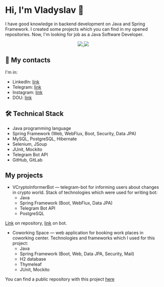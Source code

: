 # Hi, I'm Vladyslav 👋
I have good knowledge in backend development on Java and Spring Framework. I created some projects which you can find in my opened repositories. Now, I'm looking for job as a Java Software Developer.
<p align = 'center'>
 <a href="https://www.codewars.com/users/vpoltavets02">
  <img src="https://github.r2v.ch/codewars?user=vpoltavets02">
 </a>
 <a href="https://leetcode.com/vpoltavets02">
  <img src="https://leetcode-stats-six.vercel.app/?username=vpoltavets02&theme=dark">
 </a>
 </p>

## 📱 My contacts
I'm in:
* LinkedIn: <a href="https://dou.ua/users/vladyslav-poltavets/">link</a>
* Telegram: <a href="https://t.me/vpoltavets02">link</a>
* Instagram: <a href="https://www.instagram.com/vpoltavets02/">link</a>
* DOU: <a href="https://dou.ua/users/vladyslav-poltavets">link</a>

## 🛠 Technical Stack
* Java programming language
* Spring Framework (Web, WebFlux, Boot, Security, Data JPA)
* MySQL, PostgreSQL, Hibernate
* Selenium, JSoup
* JUnit, Mockito
* Telegram Bot API
* GitHub, GitLab

## My projects
* VCryptoInformerBot — telegram-bot for informing users about changes in crypto world. Stack of technologies which were used for writing bot:
    * Java
    * Spring Framework (Boot, WebFlux, Data JPA)
    * Telegram Bot API
    * PostgreSQL
 
[Link](https://github.com/vpoltavets02/VCryptoInformerBot) on repository, [link](https://t.me/VCryptoInformerBot) on bot.
* Coworking Space — web application for booking work places in coworking center. Technologies and frameworks which I used for this project:
    * Java
    * Spring Framework (Boot, Web, Data JPA, Security, Mail)
    * H2 database
    * Thymeleaf
    * JUnit, Mockito
 
You can find a public repository with this project [here](https://github.com/vpoltavets02/CoworkingProject/tree/master)
